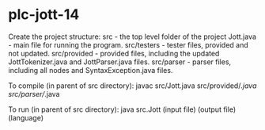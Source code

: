 # plc-jott-14
Create the project structure:
src - the top level folder of the project
    Jott.java - main file for running the program.
    src/testers - tester files, provided and not updated.
    src/provided - provided files, including the updated JottTokenizer.java and JottParser.java files.
    src/parser - parser files, including all nodes and SyntaxException.java files.

To compile (in parent of src directory):
javac src/Jott.java src/provided/*.java src/parser/*.java

To run (in parent of src directory):
java src.Jott (input file) (output file) (language)
